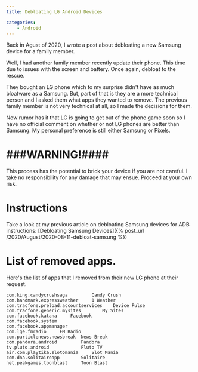 ```yaml
---
title: Debloating LG Android Devices

categories:
    - Android
---
```


Back in Agust of 2020, I wrote a post about debloating a new Samsung device for a family member.

Well, I had another family member recently update their phone. This time due to issues with the screen and battery. Once again, debloat to the rescue.

They bought an LG phone which to my surprise didn't have as much bloatware as a Samsung. But, part of that is they are a more technical person and I asked them what apps they wanted to remove. The previous family member is not very technical at all, so I made the decisions for them.

Now rumor has it that LG is going to get out of the phone game soon so I have no official comment on whether or not LG phones are better than Samsung. My personal preference is still either Samsung or Pixels.


# ###WARNING!####

This process has the potential to brick your device if you are not careful. I take no responsibility for any damage that may ensue. Proceed at your own risk.


# Instructions
Take a look at my previous article on debloating Samsung devices for ADB instructions: [Debloating Samsung Devices]({% post_url /2020/August/2020-08-11-debloat-samsung %})

# List of removed apps.

Here's the list of apps that I removed from their new LG phone at their request.

```
com.king.candycrushsaga			Candy Crush
com.handmark.expressweather		1 Weather
com.tracfone.preload.accountservices	Device Pulse
com.tracfone.generic.mysites		My Sites
com.facebook.katana     Facebook
com.facebook.system
com.facebook.appmanager
com.lge.fmradio		FM Radio
com.particlenews.newsbreak	News Break
com.pandora.android			Pandora
tv.pluto.android			Pluto TV
air.com.playtika.slotomania		Slot Mania
com.dna.solitaireapp		Solitaire
net.peakgames.toonblast		Toon Blast
```